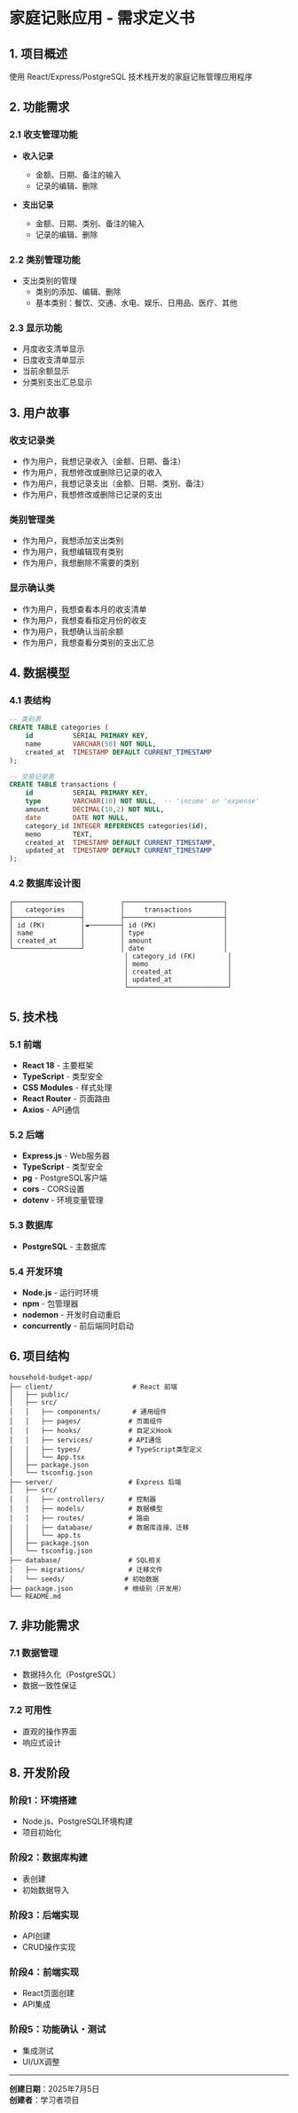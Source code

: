 # 家庭记账应用 - 需求定义书

## 1. 项目概述

使用 React/Express/PostgreSQL 技术栈开发的家庭记账管理应用程序

## 2. 功能需求

### 2.1 收支管理功能
- **收入记录**
  - 金额、日期、备注的输入
  - 记录的编辑、删除
  
- **支出记录**
  - 金额、日期、类别、备注的输入
  - 记录的编辑、删除

### 2.2 类别管理功能
- 支出类别的管理
  - 类别的添加、编辑、删除
  - 基本类别：餐饮、交通、水电、娱乐、日用品、医疗、其他

### 2.3 显示功能
- 月度收支清单显示
- 日度收支清单显示
- 当前余额显示
- 分类别支出汇总显示

## 3. 用户故事

### 收支记录类
- 作为用户，我想记录收入（金额、日期、备注）
- 作为用户，我想修改或删除已记录的收入
- 作为用户，我想记录支出（金额、日期、类别、备注）
- 作为用户，我想修改或删除已记录的支出

### 类别管理类
- 作为用户，我想添加支出类别
- 作为用户，我想编辑现有类别
- 作为用户，我想删除不需要的类别

### 显示确认类
- 作为用户，我想查看本月的收支清单
- 作为用户，我想查看指定月份的收支
- 作为用户，我想确认当前余额
- 作为用户，我想查看分类别的支出汇总

## 4. 数据模型

### 4.1 表结构

```sql
-- 类别表
CREATE TABLE categories (
    id          SERIAL PRIMARY KEY,
    name        VARCHAR(50) NOT NULL,
    created_at  TIMESTAMP DEFAULT CURRENT_TIMESTAMP
);

-- 交易记录表
CREATE TABLE transactions (
    id          SERIAL PRIMARY KEY,
    type        VARCHAR(10) NOT NULL,  -- 'income' or 'expense'
    amount      DECIMAL(10,2) NOT NULL,
    date        DATE NOT NULL,
    category_id INTEGER REFERENCES categories(id),
    memo        TEXT,
    created_at  TIMESTAMP DEFAULT CURRENT_TIMESTAMP,
    updated_at  TIMESTAMP DEFAULT CURRENT_TIMESTAMP
);
```

### 4.2 数据库设计图

```
┌─────────────────┐         ┌─────────────────────────┐
│   categories    │         │     transactions        │
├─────────────────┤         ├─────────────────────────┤
│ id (PK)         │◄────────┤ id (PK)                 │
│ name            │         │ type                    │
│ created_at      │         │ amount                  │
└─────────────────┘         │ date                    │
                             │ category_id (FK)        │
                             │ memo                    │
                             │ created_at              │
                             │ updated_at              │
                             └─────────────────────────┘
```

## 5. 技术栈

### 5.1 前端
- **React 18** - 主要框架
- **TypeScript** - 类型安全
- **CSS Modules** - 样式处理
- **React Router** - 页面路由
- **Axios** - API通信

### 5.2 后端
- **Express.js** - Web服务器
- **TypeScript** - 类型安全
- **pg** - PostgreSQL客户端
- **cors** - CORS设置
- **dotenv** - 环境变量管理

### 5.3 数据库
- **PostgreSQL** - 主数据库

### 5.4 开发环境
- **Node.js** - 运行时环境
- **npm** - 包管理器
- **nodemon** - 开发时自动重启
- **concurrently** - 前后端同时启动

## 6. 项目结构

```
household-budget-app/
├── client/                    # React 前端
│   ├── public/
│   ├── src/
│   │   ├── components/        # 通用组件
│   │   ├── pages/            # 页面组件
│   │   ├── hooks/            # 自定义Hook
│   │   ├── services/         # API通信
│   │   ├── types/            # TypeScript类型定义
│   │   └── App.tsx
│   ├── package.json
│   └── tsconfig.json
├── server/                   # Express 后端
│   ├── src/
│   │   ├── controllers/      # 控制器
│   │   ├── models/           # 数据模型
│   │   ├── routes/           # 路由
│   │   ├── database/         # 数据库连接、迁移
│   │   └── app.ts
│   ├── package.json
│   └── tsconfig.json
├── database/                 # SQL相关
│   ├── migrations/           # 迁移文件
│   └── seeds/               # 初始数据
├── package.json             # 根级别（开发用）
└── README.md
```

## 7. 非功能需求

### 7.1 数据管理
- 数据持久化（PostgreSQL）
- 数据一致性保证

### 7.2 可用性
- 直观的操作界面
- 响应式设计

## 8. 开发阶段

### 阶段1：环境搭建
- Node.js、PostgreSQL环境构建
- 项目初始化

### 阶段2：数据库构建
- 表创建
- 初始数据导入

### 阶段3：后端实现
- API创建
- CRUD操作实现

### 阶段4：前端实现
- React页面创建
- API集成

### 阶段5：功能确认・测试
- 集成测试
- UI/UX调整

---

**创建日期**：2025年7月5日  
**创建者**：学习者项目